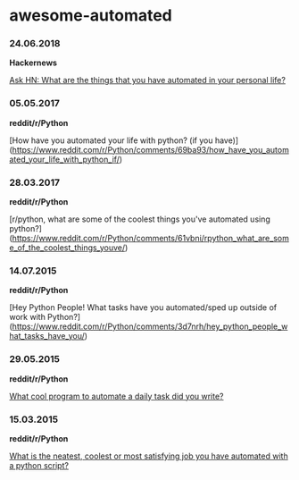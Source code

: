 # awesome-automated

### 24.06.2018
**Hackernews**

[Ask HN: What are the things that you have automated in your personal life?](https://news.ycombinator.com/item?id=17385291&p=2)

### 05.05.2017
**reddit/r/Python**

[How have you automated your life with python? (if you have)]
(https://www.reddit.com/r/Python/comments/69ba93/how_have_you_automated_your_life_with_python_if/)

### 28.03.2017
**reddit/r/Python**

[r/python, what are some of the coolest things you've automated using python?]
(https://www.reddit.com/r/Python/comments/61vbni/rpython_what_are_some_of_the_coolest_things_youve/)

### 14.07.2015
**reddit/r/Python**

[Hey Python People! What tasks have you automated/sped up outside of work with Python?]
(https://www.reddit.com/r/Python/comments/3d7nrh/hey_python_people_what_tasks_have_you/)

### 29.05.2015
**reddit/r/Python**

[What cool program to automate a daily task did you write?](https://www.reddit.com/r/Python/comments/34982z/what_cool_program_to_automate_a_daily_task_did/)

### 15.03.2015
**reddit/r/Python**

[What is the neatest, coolest or most satisfying job you have automated with a python script?](https://www.reddit.com/r/Python/comments/4aho3c/what_is_the_neatest_coolest_or_most_satisfying/)


